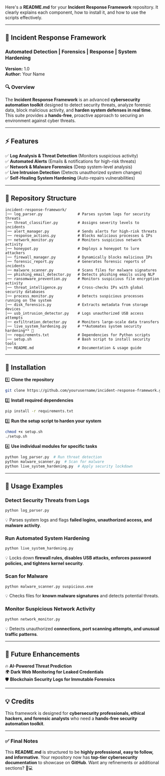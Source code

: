 Here's a **README.md** for your **Incident Response Framework** repository. It clearly explains each component, how to install it, and how to use the scripts effectively.  

---

## **🚀 Incident Response Framework**
### **Automated Detection | Forensics | Response | System Hardening**
**Version:** 1.0  
**Author:** Your Name  

### **🔍 Overview**
The **Incident Response Framework** is an advanced **cybersecurity automation toolkit** designed to detect security threats, analyze forensic data, block malicious activity, and **harden system defenses in real time**. This suite provides a **hands-free**, proactive approach to securing an environment against cyber threats.

---

## **⚡ Features**
✅ **Log Analysis & Threat Detection** (Monitors suspicious activity)  
✅ **Automated Alerts** (Emails & notifications for high-risk threats)  
✅ **Network & Malware Forensics** (Deep system-level analysis)  
✅ **Live Intrusion Detection** (Detects unauthorized system changes)  
✅ **Self-Healing System Hardening** (Auto-repairs vulnerabilities)  

---

## **📂 Repository Structure**
```
incident-response-framework/
│── log_parser.py                # Parses system logs for security threats
│── threat_classifier.py         # Assigns severity levels to incidents
│── alert_manager.py             # Sends alerts for high-risk threats
│── response_actions.py          # Blocks malicious processes & IPs
│── network_monitor.py           # Monitors suspicious network activity
│── honeypot.py                  # Deploys a honeypot to lure attackers
│── firewall_manager.py          # Dynamically blocks malicious IPs
│── forensic_report.py           # Generates forensic reports of incidents
│── malware_scanner.py           # Scans files for malware signatures
│── phishing_email_detector.py   # Detects phishing emails using NLP
│── ransomware_prevention.py     # Monitors suspicious file encryption activity
│── threat_intelligence.py       # Cross-checks IPs with global security databases
│── process_monitor.py           # Detects suspicious processes running on the system
│── disk_forensics.py            # Extracts metadata from storage devices
│── usb_intrusion_detector.py    # Logs unauthorized USB access attempts
│── exfiltration_detector.py     # Monitors large-scale data transfers
│── live_system_hardening.py     # **Automates system security hardening** 🚀
│── requirements.txt             # Dependencies for Python scripts
│── setup.sh                     # Bash script to install security tools
│── README.md                    # Documentation & usage guide
```

---

## **🔧 Installation**
1️⃣ **Clone the repository**
```bash
git clone https://github.com/yourusername/incident-response-framework.git
```
2️⃣ **Install required dependencies**
```bash
pip install -r requirements.txt
```
3️⃣ **Run the setup script to harden your system**
```bash
chmod +x setup.sh
./setup.sh
```
4️⃣ **Use individual modules for specific tasks**
```bash
python log_parser.py  # Run threat detection
python malware_scanner.py  # Scan for malware
python live_system_hardening.py  # Apply security lockdown
```

---

## **🚨 Usage Examples**
### **Detect Security Threats from Logs**
```bash
python log_parser.py
```
💡 Parses system logs and flags **failed logins, unauthorized access, and malware activity**.

### **Run Automated System Hardening**
```bash
python live_system_hardening.py
```
💡 Locks down **firewall rules, disables USB attacks, enforces password policies, and tightens kernel security**.

### **Scan for Malware**
```bash
python malware_scanner.py suspicious.exe
```
💡 Checks files for **known malware signatures** and detects potential threats.

### **Monitor Suspicious Network Activity**
```bash
python network_monitor.py
```
💡 Detects unauthorized **connections, port scanning attempts, and unusual traffic patterns**.

---

## **🚀 Future Enhancements**
🔥 **AI-Powered Threat Prediction**  
🌍 **Dark Web Monitoring for Leaked Credentials**  
🛡️ **Blockchain Security Logs for Immutable Forensics**  

---

## **💡 Credits**
This framework is designed for **cybersecurity professionals, ethical hackers, and forensic analysts** who need a **hands-free security automation toolkit**.  

---

### **✅ Final Notes**
This **README.md** is structured to be **highly professional, easy to follow, and informative**. Your repository now has **top-tier cybersecurity documentation** to showcase on **GitHub**. Want any refinements or additional sections? 🚀💻  

